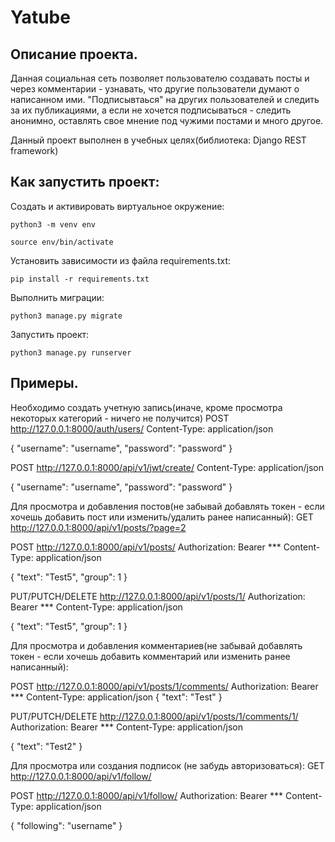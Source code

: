 # Yatube
## Описание проекта.
Данная социальная сеть позволяет пользователю создавать посты и через комментарии - узнавать, что другие пользователи думают о написанном ими. "Подписывтаься" на других пользователей и следить за их публикациями, а если не хочется подписываться - следить анонимно, оставлять свое мнение под чужими постами и много другое.

Данный проект выполнен в учебных целях(библиотека: Django REST framework)

## Как запустить проект:

Cоздать и активировать виртуальное окружение:
```
python3 -m venv env
```
```
source env/bin/activate
```

Установить зависимости из файла requirements.txt:
```
pip install -r requirements.txt
```

Выполнить миграции:
```
python3 manage.py migrate
```

Запустить проект:
```
python3 manage.py runserver
```

## Примеры.
Необходимо создать учетную запись(иначе, кроме просмотра некоторых категорий - ничего не получится)
POST http://127.0.0.1:8000/auth/users/
Content-Type: application/json

{
    "username": "username",
    "password": "password"
}

POST http://127.0.0.1:8000/api/v1/jwt/create/
Content-Type: application/json

{
    "username": "username",
    "password": "password"
}

Для просмотра и добавления постов(не забывай добавлять токен - если хочешь добавить пост или изменить/удалить ранее написанный):
GET http://127.0.0.1:8000/api/v1/posts/?page=2

POST http://127.0.0.1:8000/api/v1/posts/
Authorization: Bearer ***
Content-Type: application/json

{
    "text": "Test5",
    "group": 1
}

PUT/PUTCH/DELETE http://127.0.0.1:8000/api/v1/posts/1/
Authorization: Bearer ***
Content-Type: application/json

{
    "text": "Test5",
    "group": 1
}

Для просмотра и добавления комментариев(не забывай добавлять токен - если хочешь добавить комментарий или изменить ранее написанный):

POST  http://127.0.0.1:8000/api/v1/posts/1/comments/
Authorization: Bearer ***
Content-Type: application/json
{
    "text": "Test"
}

PUT/PUTCH/DELETE http://127.0.0.1:8000/api/v1/posts/1/comments/1/
Authorization: Bearer ***
Content-Type: application/json

{
    "text": "Test2"
}

Для просмотра или создания подписок (не забудь авторизоваться):
GET http://127.0.0.1:8000/api/v1/follow/

POST http://127.0.0.1:8000/api/v1/follow/
Authorization: Bearer ***
Content-Type: application/json

{
"following": "username"
}
